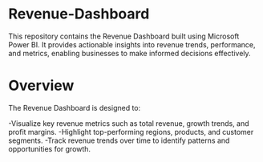 # Revenue-Dashboard
This repository contains the Revenue Dashboard built using Microsoft Power BI. It provides actionable insights into revenue trends, performance, and metrics, enabling businesses to make informed decisions effectively.

# Overview
The Revenue Dashboard is designed to:

-Visualize key revenue metrics such as total revenue, growth trends, and profit margins.
-Highlight top-performing regions, products, and customer segments.
-Track revenue trends over time to identify patterns and opportunities for growth.

